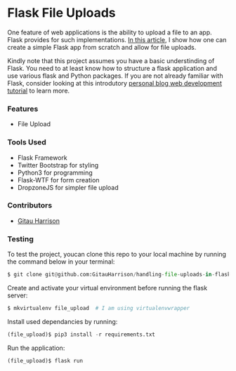 # Flask File Uploads

One feature of web applications is the ability to upload a file to an app. Flask provides for such implementations. [In this article](https://github.com/GitauHarrison/notes/blob/master/file_upload_in_flask.md), I show how one can create a simple Flask app from scratch and allow for file uploads.

Kindly note that this project assumes you have a basic understinding of Flask. You need to at least know how to structure a flask application and use various flask and Python packages. If you are not already familiar with Flask, consider looking at this introdutory [personal blog web development tutorial](https://gitauharrison-blog.herokuapp.com/personal-blog) to learn more.

### Features

* File Upload

### Tools Used

* Flask Framework
* Twitter Bootstrap for styling
* Python3 for programming
* Flask-WTF for form creation
* DropzoneJS for simpler file upload

### Contributors
* [Gitau Harrison](https://github.com/GitauHarrison)

### Testing

To test the project, youcan clone this repo to your local machine by running the command below in your terminal:

```python
$ git clone git@github.com:GitauHarrison/handling-file-uploads-in-flask.git
```

Create and activate your virtual environment before running the flask server:

```python
$ mkvirtualenv file_upload  # I am using virtualenvwrapper 
```

Install used dependancies by running:

```python
(file_upload)$ pip3 install -r requirements.txt
```

Run the application:

```python
(file_upload)$ flask run
```